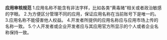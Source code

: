 **应用审核规范**
1.应用名称不能含有非法字样，比如各类“黄毒赌”相关或者政治敏感的字眼。
2.为方便区分管理不同的应用，保证应用名称在当前账号下是唯一的。
3.应用名称不能侵害他人权益。
4.开发者所提供的应用名称应与应用市场上传的名称一致。
5.个人开发者或企业开发者应与其应用官方所显示的个人或者企业名称保持一致。
